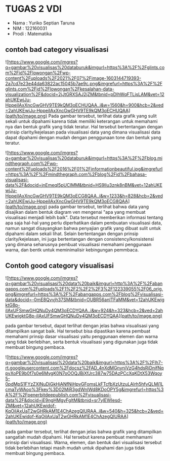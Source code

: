 # TUGAS 2 VDI 
- Nama : Yuriko Septian Taruna
- NIM : 122160031
- Prodi : Matematika
## contoh bad category visualisasi
![https://www.google.com/imgres?q=gambar%20visualisas%20databuruk&imgurl=https%3A%2F%2Fglints.com%2Fid%2Flowongan%2Fwp-content%2Fuploads%2F2021%2F07%2Fimage-1603144719393-2a7cd7e23e44da63822ac15045b7ae9c.png&imgrefurl=https%3A%2F%2Fglints.com%2Fid%2Flowongan%2Fkesalahan-data-visualization%2F&docid=2jJtGRXSAJ2jZM&tbnid=pDIhWqFTLjsLAM&vet=12ahUKEwjJu-HppeiIAxXncGwGHV9TE9kQM3oECHUQAA..i&w=1560&h=900&hcb=2&ved=2ahUKEwjJu-HppeiIAxXncGwGHV9TE9kQM3oECHUQAA](path/to/image.png)
Pada gambar tersebut, terlihat data grafik yang sulit sekali untuk dipahami karena tidak memiliki keterangan untuk memahami nya dan bentuk grafik yang tidak teratur. Hal tersebut bertentangan dengan prinsip clarity/kejelasan pada visualisasi data yang dimana visualisasi data dapat dipahami dengan mudah dengan penggunaan tone dan bentuk yang teratur.

![https://www.google.com/imgres?q=gambar%20visualisas%20databuruk&imgurl=https%3A%2F%2Fblog.mindthegraph.com%2Fwp-content%2Fuploads%2F2016%2F01%2Finformationbeautiful.jpg&imgrefurl=https%3A%2F%2Fmindthegraph.com%2Fblog%2Fid%2Fbahasa-visualisasi-data%2F&docid=jnEmeql5pUClMM&tbnid=HS9Ilu3znk8nBM&vet=12ahUKEwjJu-HppeiIAxXncGwGHV9TE9kQM3oECG8QAA..i&w=1233&h=828&hcb=2&ved=2ahUKEwjJu-HppeiIAxXncGwGHV9TE9kQM3oECG8QAA](path/to/image.png)
pada gambar tersebut, terlihat bahwa data yang disajikan dalam bentuk diagram ven mengenai "apa yang membuat visualisasi menjadi lebih baik". Data tersebut memberikan informasi tentang apa saja hal-hal yang perlu diperhatikan dalam pembuatan visualisasi data, namun sangat disayangkan bahwa penyajian grafik yang dibuat sulit untuk dipahami dalam sekali lihat. Selain bertentangan dengan prinsip clarity/kejelasan, ini juga bertentangan dengan consistency/konsistensi yang dimana seharusnya pembuat visualisasi memahami penggunaan warna, dan bentk untuk meminimalisir kebingungan pemmbaca.

## Contoh good category visualisasi
![https://www.google.com/imgres?q=gambar%20visualisasi%20data%20baik&imgurl=http%3A%2F%2Fabangapps.com%2Fuploads%2F1%2F2%2F2%2F3%2F122339055%2F06_orig.png&imgrefurl=https%3A%2F%2Fabangapps.com%2Fblog%2Fvisualisasi-data&docid=-0mE8Qvvjh37SM&tbnid=OUBR56anlTFaMM&vet=12ahUKEwigktG8p-iIAxUFSmwGHQNuDy4QM3oECDYQAA..i&w=924&h=323&hcb=2&ved=2ahUKEwigktG8p-iIAxUFSmwGHQNuDy4QM3oECDYQAA](path/to/image.png)

pada gambar tersebut, dapat terlihat dengan jelas bahwa visualisasi yang ditampilkan sangat baik. Hal tersebut bisa dipastikan karena pembuat memahami prinsip dasar visualisasi yaitu penggunaan elemen dan warna yang tidak berlebihan, serta bentuk visualisasi yang digunakan juga tidak membuat bingung pembaca.

![https://www.google.com/imgres?q=gambar%20visualisasi%20data%20baik&imgurl=https%3A%2F%2Flh7-rt.googleusercontent.com%2Fdocsz%2FAD_4nXdMGnyniVzG4hdsRiDnifNqpvXoPE9b0f7s0e6MvgK0N7oOOQJBjXfJrc387w75DAzPCcXqKDtX53Wqoy5-0pdMpS1FYzZXlNuDiGkHiANfNiHpvGFomsLkFTcfbXzUtzuLAlrh5hfvQLMj1LcmaTvWAoo%3Fkey%3D02MiR3gdWnIWd8KDoOPY5g&imgrefurl=https%3A%2F%2Fpenerbitdeepublish.com%2Fvisualisasi-data%2F&docid=jE9ngHMgvFgltM&tbnid=sr7ylEWIesd-ZM&vet=12ahUKEwidof-KqOiIAxUaT2wGHRkAM1E4ChAzegQIURAA..i&w=540&h=325&hcb=2&ved=2ahUKEwidof-KqOiIAxUaT2wGHRkAM1E4ChAzegQIURAA](path/to/image.png)

pada gambar tersebut, terlihat dengan jelas bahwa grafik yang ditampilkan sangatlah mudah dipahami. Hal tersebut karena pembuat memhamami prinsip dari visualisasi. Warna, elemen, dan bentuk dari visualisasi tersebut tidak berlebihan tetapi masih mudah untuk dipahami dan juga tidak membuat bingung pembaca.


